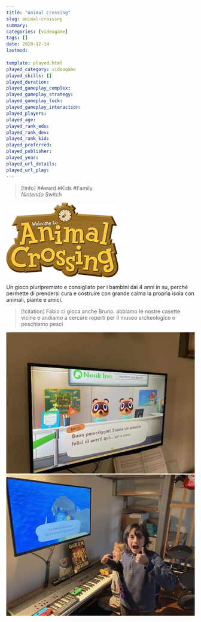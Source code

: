 ```yaml
---
title: "Animal Crossing"
slug: animal-crossing
summary: 
categories: [videogame]
tags: []
date: 2020-12-14
lastmod: 

template: played.html
played_category: videogame
played_skills: []
played_duration: 
played_gameplay_complex: 
played_gameplay_strategy: 
played_gameplay_luck: 
played_gameplay_interaction: 
played_players: 
played_age: 
played_rank_edu: 
played_rank_dev: 
played_rank_kid: 
played_preferred: 
played_publisher: 
played_year: 
played_url_details: 
played_url_play: 
---
```



> [!info]
> #Award #Kids #Family  
> *Nintendo Switch* 


![](img/animal_crossing.webp)

Un gioco pluripremiato e consigliato per i bambini dai 4 anni in su, perché permette di prendersi cura e costruire con grande calma la propria isola con animali, piante e amici.

> [!citation] Fabio
> ci gioca anche Bruno. abbiamo le nostre casette vicine e andiamo a cercare reperti per il museo archeologico o peschiamo pesci

![](img/animal_crossing_1.webp)
![](img/animal_crossing_2.webp)
